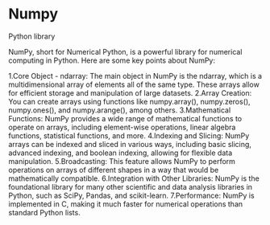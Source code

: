 # Numpy
Python library

NumPy, short for Numerical Python, is a powerful library for numerical computing in Python.
Here are some key points about NumPy:

1.Core Object - ndarray: The main object in NumPy is the ndarray, which is a multidimensional array of elements all of the same type. These arrays allow for efficient storage and manipulation of large datasets.
2.Array Creation: You can create arrays using functions like numpy.array(), numpy.zeros(), numpy.ones(), and numpy.arange(), among others.
3.Mathematical Functions: NumPy provides a wide range of mathematical functions to operate on arrays, including element-wise operations, linear algebra functions, statistical functions, and more.
4.Indexing and Slicing: NumPy arrays can be indexed and sliced in various ways, including basic slicing, advanced indexing, and boolean indexing, allowing for flexible data manipulation.
5.Broadcasting: This feature allows NumPy to perform operations on arrays of different shapes in a way that would be mathematically compatible.
6.Integration with Other Libraries: NumPy is the foundational library for many other scientific and data analysis libraries in Python, such as SciPy, Pandas, and scikit-learn.
7.Performance: NumPy is implemented in C, making it much faster for numerical operations than standard Python lists.



